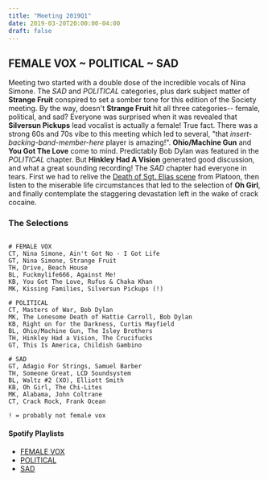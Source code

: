 ```yaml
---
title: "Meeting 2019Q1"
date: 2019-03-20T20:00:00-04:00
draft: false
---
```


## FEMALE VOX ~ POLITICAL ~ SAD

Meeting two started with a double dose of the incredible vocals of Nina Simone.
The *SAD* and *POLITICAL* categories, plus dark subject matter of **Strange
Fruit** conspired to set a somber tone for this edition of the Society meeting.
By the way, doesn't **Strange Fruit** hit all three categories-- female,
political, and sad? Everyone was surprised when it was revealed that **Silversun
Pickups** lead vocalist is actually a female! True fact. There was a strong 60s
and 70s vibe to this meeting which led to several, "that
_insert-backing-band-member-here_ player is amazing!". **Ohio/Machine Gun** and
**You Got The Love** come to mind. Predictably Bob Dylan was featured in the
*POLITICAL* chapter. But **Hinkley Had A Vision** generated good discussion, and
what a great sounding recording! The *SAD* chapter had everyone in tears. First
we had to relive the [Death of Sgt. Elias
scene](https://www.youtube.com/watch?v=QEv3zzKyiFQ) from Platoon, then listen to
the miserable life circumstances that led to the selection of **Oh Girl**, and
finally contemplate the staggering devastation left in the wake of crack
cocaine.




### The Selections 
```

# FEMALE VOX
CT, Nina Simone, Ain't Got No - I Got Life
GT, Nina Simone, Strange Fruit
TH, Drive, Beach House
BL, Fuckmylife666, Against Me!
KB, You Got The Love, Rufus & Chaka Khan
MK, Kissing Families, Silversun Pickups (!)

# POLITICAL
CT, Masters of War, Bob Dylan
MK, The Lonesome Death of Hattie Carroll, Bob Dylan
KB, Right on for the Darkness, Curtis Mayfield
BL, Ohio/Machine Gun, The Isley Brothers
TH, Hinkley Had a Vision, The Crucifucks
GT, This Is America, Childish Gambino

# SAD
GT, Adagio For Strings, Samuel Barber
TH, Someone Great, LCD Soundsystem
BL, Waltz #2 (XO), Elliott Smith
KB, Oh Girl, The Chi-Lites
MK, Alabama, John Coltrane
CT, Crack Rock, Frank Ocean

! = probably not female vox
```

#### Spotify Playlists

- [FEMALE VOX](https://open.spotify.com/user/mathiasbomb/playlist/3goaoL6laWInHBVmXXKFTD?si=wVdx2eu8ThirB3P9HTV1aQ)
- [POLITICAL](https://open.spotify.com/user/mathiasbomb/playlist/2JVkB9vdlzA0PquqlflJJH?si=AgR1gBDCTYq_tlXJskoBWw)
- [SAD](https://open.spotify.com/user/mathiasbomb/playlist/5rFIR1G6Mbu5lGYa9ceNdX?si=BP2yN3HNSDOzOPsuBeCK1w)


